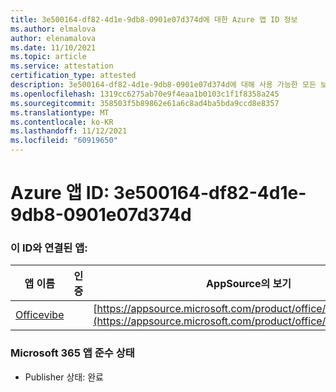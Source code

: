 ```yaml
---
title: 3e500164-df82-4d1e-9db8-0901e07d374d에 대한 Azure 앱 ID 정보
ms.author: elmalova
author: elenamalova
ms.date: 11/10/2021
ms.topic: article
ms.service: attestation
certification_type: attested
description: 3e500164-df82-4d1e-9db8-0901e07d374d에 대해 사용 가능한 모든 보안 및 규정 준수 정보입니다.
ms.openlocfilehash: 1319cc6275ab70e9f4eaa1b0103c1f1f8358a245
ms.sourcegitcommit: 358503f5b89862e61a6c8ad4ba5bda9ccd8e8357
ms.translationtype: MT
ms.contentlocale: ko-KR
ms.lasthandoff: 11/12/2021
ms.locfileid: "60919650"
---
```

# <a name="azure-app-id-3e500164-df82-4d1e-9db8-0901e07d374d"></a>Azure 앱 ID: 3e500164-df82-4d1e-9db8-0901e07d374d


### <a name="apps-associated-with-this-id"></a>이 ID와 연결된 앱:
| **앱 이름** | **인증** | **AppSource의 보기** |
|--------------|---------------|-----------------------|
| [Officevibe](https://docs.microsoft.com/microsoft-365-app-certification/forward/WA200002508) |  | [https://appsource.microsoft.com/product/office/WA200002508](https://appsource.microsoft.com/product/office/WA200002508) |

### <a name="microsoft-365-app-compliance-status"></a>Microsoft 365 앱 준수 상태
- Publisher 상태: 완료

